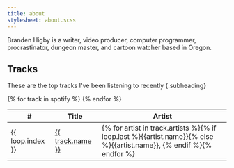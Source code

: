 ```yaml
---
title: about
stylesheet: about.scss
---
```


Branden Higby is a writer, video producer, computer programmer, procrastinator, dungeon master, and cartoon watcher based in Oregon.

## Tracks

These are the top tracks I've been listening to recently
{.subheading}

<table>
  <thead>
    <tr>
      <th>#</th>
      <th>Title</th>
      <th>Artist</th>
    </tr>
  </thead>
  <tbody>{% for track in spotify %}
    <tr>
      <td>{{ loop.index }}</td>
      <td><a href='{{track.external_urls.spotify}}'>{{ track.name }}</a></td>
      <td>{% for artist in track.artists %}{% if loop.last %}{{artist.name}}{% else %}{{artist.name}}, {% endif %}{% endfor %}</td>
    </tr>{% endfor %}
  </tbody>
</table>
